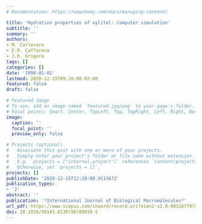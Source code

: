 ```yaml
---
# Documentation: https://wowchemy.com/docs/managing-content/

title: 'Hydration properties of xylitol: Computer simulation'
subtitle: ''
summary: ''
authors:
- M. Carlevaro
- E.R. Caffarena
- J.R. Grigera
tags: []
categories: []
date: '1998-01-01'
lastmod: 2020-12-15T09:28:08-03:00
featured: false
draft: false

# Featured image
# To use, add an image named `featured.jpg/png` to your page's folder.
# Focal points: Smart, Center, TopLeft, Top, TopRight, Left, Right, BottomLeft, Bottom, BottomRight.
image:
  caption: ''
  focal_point: ''
  preview_only: false

# Projects (optional).
#   Associate this post with one or more of your projects.
#   Simply enter your project's folder or file name without extension.
#   E.g. `projects = ["internal-project"]` references `content/project/deep-learning/index.md`.
#   Otherwise, set `projects = []`.
projects: []
publishDate: '2020-12-15T12:28:08.911567Z'
publication_types:
- '2'
abstract: ''
publication: '*International Journal of Biological Macromolecules*'
url_pdf: https://www.scopus.com/inward/record.uri?eid=2-s2.0-0031877974&doi=10.1016%2fS0141-8130%2898%2900038-5&partnerID=40&md5=d6b0e30636ff298d07eddf2101cfcd8f
doi: 10.1016/S0141-8130(98)00038-5
---
```

